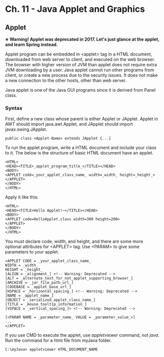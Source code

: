 # Ch. 11 - Java Applet and Graphics
## Applet
**※ Warning! Applet was deprecated in 2017. Let's just glance at the applet, and learn Spring instead.**

Applet program can be embedded in \<applet\> tag in a HTML document, downloaded from web server to client,
and executed on the web browser. The browser with higher version of JVM than applet does not require extra JVM downloading by a user.
Java applet cannot run other programs from client, or create a new process due to the security issues.
It does not make a new connection to the other hosts, other than web server.
  
Java applet is one of the Java GUI programs since it is derived from Panel class.

### Syntax
First, define a new class whose parent is either Applet or JApplet. Applet in AWT should import java.awt.Applet, and JApplet should import javax.swing.JApplet.

    public class <Applet-Name> extends JApplet {...}
  
To run the applet program, write a HTML document and include your class to it. The below is the structure of basic HTML document have an applet.

    <HTML>
    <HEAD><TITLE>_applet_program_title_</TITLE></HEAD>
    <BODY>
    <APPLET code=_your_applet_class_name_ width=_width_ height=_height_>
    </APPLET>
    </BODY>
    </HTML>
    
Apply it like this:

    <HTML>
    <HEAD><TITLE>Hello Applet!~</TITLE></HEAD>
    <BODY>
    <APPLET code=HelloApplet.class width=300 height=200>
    </APPLET>
    </BODY>
    </HTML>
    
You must declare code, width, and height, and there are some more optional attributes for \<APPLET\> tag. Use \<PARAM\> to give some parameters to your applet.

    <APPLET CODE = _your_applet_class_name_
    WIDTH = _width_
    HEIGHT = _height_
    [ALIGN = _alignment_] <!-- Warning: Deprecated -->
    [ALT = _alternate_text_for_not_applet_supporting_browser_]
    [ARCHIVE = _jar_file_path_url_]
    [CODEBASE = _applet_base_url_]
    [HSPACE = _horizontal_spacing_] <!-- Warning: Deprecated -->
    [NAME = _applet_name_]
    [OBJECT = _serialized_applet_class_name_]
    [TITLE = _mouse_tooltip_information_]
    [VSPACE = _vertical_spacing_]> <!-- Warning: Deprecated -->
    
    [<PARAM NAME = _parameter_name_ VALUE = _parameter_value_>]
    ...
    </APPLET>
    
If you use CMD to execute the applet, use *appletviewer* command, not *java*. Run the command for a html file from myJava folder.

    C:\myJava> appletviewer HTML_DOCUMENT_NAME
    
